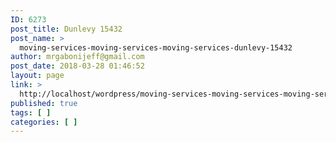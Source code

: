 ```yaml
---
ID: 6273
post_title: Dunlevy 15432
post_name: >
  moving-services-moving-services-moving-services-dunlevy-15432
author: mrgabonijeff@gmail.com
post_date: 2018-03-28 01:46:52
layout: page
link: >
  http://localhost/wordpress/moving-services-moving-services-moving-services-dunlevy-15432/
published: true
tags: [ ]
categories: [ ]
---
```

